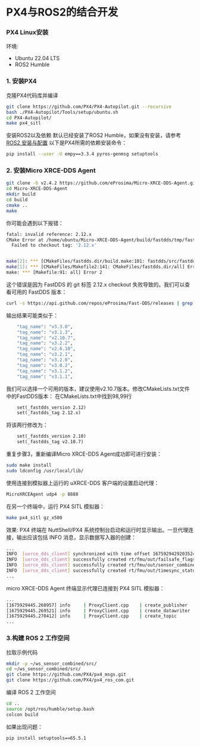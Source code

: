 # PX4与ROS2的结合开发

### PX4 Linux安装
环境:
- Ubuntu 22.04 LTS
- ROS2 Humble
### 1. 安装PX4
克隆PX4代码库并编译
```bash
git clone https://github.com/PX4/PX4-Autopilot.git --recursive
bash ./PX4-Autopilot/Tools/setup/ubuntu.sh
cd PX4-Autopilot/
make px4_sitl
```
安装ROS2以及依赖
默认已经安装了ROS2 Humble，如果没有安装，请参考[ROS2 安装与配置](/ros2/Linux_ros2_installation.md)
以下是PX4所需的依赖安装命令：
```bash
pip install --user -U empy==3.3.4 pyros-genmsg setuptools
```

### 2. 安装Micro XRCE-DDS Agent
```bash
git clone -b v2.4.2 https://github.com/eProsima/Micro-XRCE-DDS-Agent.git
cd Micro-XRCE-DDS-Agent
mkdir build
cd build
cmake ..
make
```
你可能会遇到以下报错：
```bash
fatal: invalid reference: 2.12.x
CMake Error at /home/ubuntu/Micro-XRCE-DDS-Agent/build/fastdds/tmp/fastdds-gitclone.cmake:40 (message):
  Failed to checkout tag: '2.12.x'


make[2]: *** [CMakeFiles/fastdds.dir/build.make:101: fastdds/src/fastdds-stamp/fastdds-download] Error 1
make[1]: *** [CMakeFiles/Makefile2:141: CMakeFiles/fastdds.dir/all] Error 2
make: *** [Makefile:91: all] Error 2
```
这个错误是因为 FastDDS 的 git 标签 2.12.x checkout 失败导致的。我们可以查看可用的 FastDDS 版本：
```bash
curl -s https://api.github.com/repos/eProsima/Fast-DDS/releases | grep '"tag_name"' | head -10
```
输出结果可能类似于：
```bash
    "tag_name": "v3.3.0",
    "tag_name": "v3.1.3",
    "tag_name": "v2.10.7",
    "tag_name": "v3.2.2",
    "tag_name": "v2.6.10",
    "tag_name": "v3.2.1",
    "tag_name": "v3.2.0",
    "tag_name": "v3.0.2",
    "tag_name": "v3.1.2",
    "tag_name": "v3.1.1",
```
我们可以选择一个可用的版本，建议使用v2.10.7版本。修改CMakeLists.txt文件中的FastDDS版本： 在CMakeLists.txt中找到98,99行
```txt
    set(_fastdds_version 2.12)
    set(_fastdds_tag 2.12.x)
```
将该两行修改为：
```txt
    set(_fastdds_version 2.10)
    set(_fastdds_tag v2.10.7)
```
重复步骤3，重新编译Micro XRCE-DDS Agent成功即可进行安装：
```bash
sudo make install
sudo ldconfig /usr/local/lib/
```
使用连接到模拟器上运行的 uXRCE-DDS 客户端的设置启动代理：
```bash
MicroXRCEAgent udp4 -p 8888
```
 在另一个终端中，运行 PX4 SITL 模拟器：
```bash
make px4_sitl gz_x500
```
效果:
PX4 终端在 NuttShell/PX4 系统控制台启动和运行时显示输出。一旦代理连接，输出应该包括 INFO 消息，显示数据写入器的创建：
```bash
...
INFO  [uxrce_dds_client] synchronized with time offset 1675929429203524us
INFO  [uxrce_dds_client] successfully created rt/fmu/out/failsafe_flags data writer, topic id: 83
INFO  [uxrce_dds_client] successfully created rt/fmu/out/sensor_combined data writer, topic id: 168
INFO  [uxrce_dds_client] successfully created rt/fmu/out/timesync_status data writer, topic id: 188
...
```
micro XRCE-DDS Agent 终端显示代理已连接到 PX4 SITL 模拟器：
```bash
...
[1675929445.268957] info     | ProxyClient.cpp    | create_publisher         | publisher created      | client_key: 0x00000001, publisher_id: 0x0DA(3), participant_id: 0x001(1)
[1675929445.269521] info     | ProxyClient.cpp    | create_datawriter        | datawriter created     | client_key: 0x00000001, datawriter_id: 0x0DA(5), publisher_id: 0x0DA(3)
[1675929445.270412] info     | ProxyClient.cpp    | create_topic             | topic created          | client_key: 0x00000001, topic_id: 0x0DF(2), participant_id: 0x001(1)
...
```
### 3.构建 ROS 2 工作空间
拉取示例代码
```bash
mkdir -p ~/ws_sensor_combined/src/
cd ~/ws_sensor_combined/src/
git clone https://github.com/PX4/px4_msgs.git
git clone https://github.com/PX4/px4_ros_com.git
```
编译 ROS 2 工作空间
```bash
cd ..
source /opt/ros/humble/setup.bash
colcon build
```

如果出现问题：
```bash
pip install setuptools==65.5.1
```







